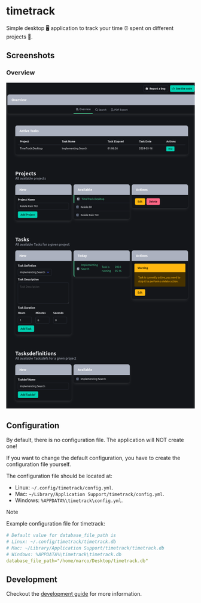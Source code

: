 # timetrack

Simple desktop 🖥️ application to track your time ⏰ spent on different projects 🎉.

## Screenshots

### Overview

![Overview](docs/screenshots/overview.png)

## Configuration

By default, there is no configuration file.
The application will NOT create one!

If you want to change the default configuration,
you have to create the configuration file yourself.

The configuration file should be located at:

 - Linux: `~/.config/timetrack/config.yml`.
 - Mac: `~/Library/Application Support/timetrack/config.yml`.
 - Windows: `%APPDATA%\timetrack\config.yml`.

> [!NOTE]
> Example configuration file for timetrack:

```yml
# Default value for database_file_path is
# Linux: ~/.config/timetrack/timetrack.db
# Mac: ~/Library/Application Support/timetrack/timetrack.db
# Windows: %APPDATA%\timetrack\timetrack.db
database_file_path="/home/marco/Desktop/timetrack.db"
```

## Development

Checkout the [development guide](docs/development.md) for more information.
